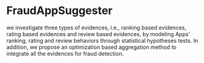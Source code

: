 # FraudAppSuggester
we investigate three types of evidences, i.e., ranking based evidences, rating based evidences and review based evidences, by modeling Apps’ ranking, rating and review behaviors through statistical hypotheses tests. In addition, we propose an optimization based aggregation method to integrate all the evidences for fraud detection. 
